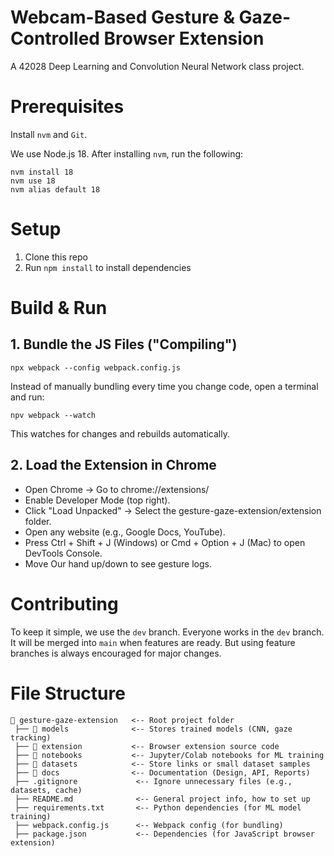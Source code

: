 # Webcam-Based Gesture & Gaze-Controlled Browser Extension

A 42028 Deep Learning and Convolution Neural Network class project.

# Prerequisites

Install `nvm` and `Git`.

We use Node.js 18. After installing `nvm`, run the following:

```
nvm install 18
nvm use 18
nvm alias default 18
```

# Setup

1. Clone this repo
2. Run `npm install` to install dependencies

# Build & Run

## 1. Bundle the JS Files ("Compiling")

`npx webpack --config webpack.config.js`

Instead of manually bundling every time you change code, open a terminal and run:

`npv webpack --watch`

This watches for changes and rebuilds automatically.

## 2. Load the Extension in Chrome

- Open Chrome → Go to chrome://extensions/
- Enable Developer Mode (top right).
- Click "Load Unpacked" → Select the gesture-gaze-extension/extension folder.
- Open any website (e.g., Google Docs, YouTube).
- Press Ctrl + Shift + J (Windows) or Cmd + Option + J (Mac) to open DevTools Console.
- Move Our hand up/down to see gesture logs.

# Contributing

To keep it simple, we use the `dev` branch. Everyone works in the `dev` branch. It will be merged into `main` when features are ready. But using feature branches is always encouraged for major changes.

# File Structure

```
📂 gesture-gaze-extension   <-- Root project folder
 ├── 📂 models              <-- Stores trained models (CNN, gaze tracking)
 ├── 📂 extension           <-- Browser extension source code
 ├── 📂 notebooks           <-- Jupyter/Colab notebooks for ML training
 ├── 📂 datasets            <-- Store links or small dataset samples
 ├── 📂 docs                <-- Documentation (Design, API, Reports)
 ├── .gitignore             <-- Ignore unnecessary files (e.g., datasets, cache)
 ├── README.md              <-- General project info, how to set up
 ├── requirements.txt       <-- Python dependencies (for ML model training)
 ├── webpack.config.js      <-- Webpack config (for bundling)
 ├── package.json           <-- Dependencies (for JavaScript browser extension)
```
